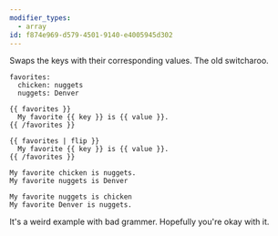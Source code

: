 ```yaml
---
modifier_types:
  - array
id: f874e969-d579-4501-9140-e4005945d302
---
```

Swaps the keys with their corresponding values. The old switcharoo.

```.language-yaml
favorites:
  chicken: nuggets
  nuggets: Denver
```

```
{{ favorites }}
  My favorite {{ key }} is {{ value }}.
{{ /favorites }}

{{ favorites | flip }}
  My favorite {{ key }} is {{ value }}.
{{ /favorites }}
```

```.language-output
My favorite chicken is nuggets.
My favorite nuggets is Denver

My favorite nuggets is chicken
My favorite Denver is nuggets.
```

It's a weird example with bad grammer. Hopefully you're okay with it.
